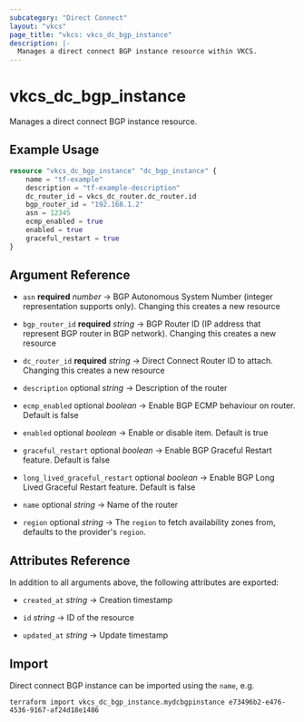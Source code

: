```yaml
---
subcategory: "Direct Connect"
layout: "vkcs"
page_title: "vkcs: vkcs_dc_bgp_instance"
description: |-
  Manages a direct connect BGP instance resource within VKCS.
---
```


# vkcs_dc_bgp_instance

Manages a direct connect BGP instance resource.

## Example Usage
```terraform
resource "vkcs_dc_bgp_instance" "dc_bgp_instance" {
    name = "tf-example"
    description = "tf-example-description"
    dc_router_id = vkcs_dc_router.dc_router.id
    bgp_router_id = "192.168.1.2"
    asn = 12345
    ecmp_enabled = true
    enabled = true
    graceful_restart = true
}
```

## Argument Reference
- `asn` **required** *number* &rarr;  BGP Autonomous System Number (integer representation supports only). Changing this creates a new resource

- `bgp_router_id` **required** *string* &rarr;  BGP Router ID (IP address that represent BGP router in BGP network). Changing this creates a new resource

- `dc_router_id` **required** *string* &rarr;  Direct Connect Router ID to attach. Changing this creates a new resource

- `description` optional *string* &rarr;  Description of the router

- `ecmp_enabled` optional *boolean* &rarr;  Enable BGP ECMP behaviour on router. Default is false

- `enabled` optional *boolean* &rarr;  Enable or disable item. Default is true

- `graceful_restart` optional *boolean* &rarr;  Enable BGP Graceful Restart feature. Default is false

- `long_lived_graceful_restart` optional *boolean* &rarr;  Enable BGP Long Lived Graceful Restart feature. Default is false

- `name` optional *string* &rarr;  Name of the router

- `region` optional *string* &rarr;  The `region` to fetch availability zones from, defaults to the provider's `region`.


## Attributes Reference
In addition to all arguments above, the following attributes are exported:
- `created_at` *string* &rarr;  Creation timestamp

- `id` *string* &rarr;  ID of the resource

- `updated_at` *string* &rarr;  Update timestamp



## Import

Direct connect BGP instance can be imported using the `name`, e.g.
```shell
terraform import vkcs_dc_bgp_instance.mydcbgpinstance e73496b2-e476-4536-9167-af24d18e1486
```
